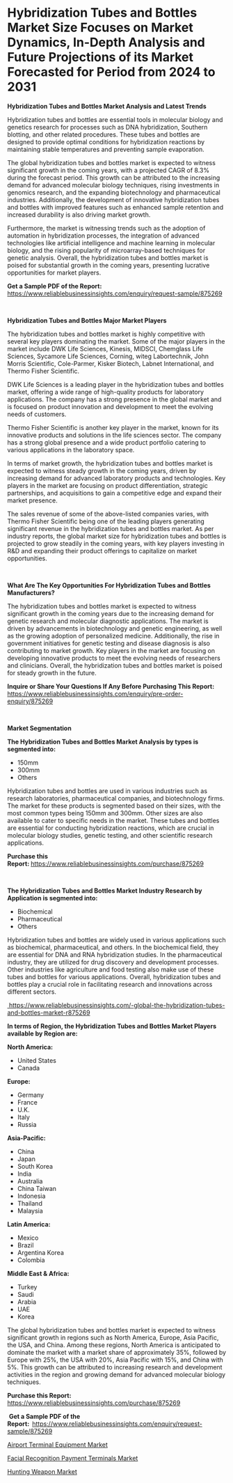 <p><h1>Hybridization Tubes and Bottles Market Size Focuses on Market Dynamics, In-Depth Analysis and Future Projections of its Market Forecasted for Period from 2024 to 2031</h1></p><p><strong>Hybridization Tubes and Bottles Market Analysis and Latest Trends</strong></p>
<p><p>Hybridization tubes and bottles are essential tools in molecular biology and genetics research for processes such as DNA hybridization, Southern blotting, and other related procedures. These tubes and bottles are designed to provide optimal conditions for hybridization reactions by maintaining stable temperatures and preventing sample evaporation. </p><p>The global hybridization tubes and bottles market is expected to witness significant growth in the coming years, with a projected CAGR of 8.3% during the forecast period. This growth can be attributed to the increasing demand for advanced molecular biology techniques, rising investments in genomics research, and the expanding biotechnology and pharmaceutical industries. Additionally, the development of innovative hybridization tubes and bottles with improved features such as enhanced sample retention and increased durability is also driving market growth.</p><p>Furthermore, the market is witnessing trends such as the adoption of automation in hybridization processes, the integration of advanced technologies like artificial intelligence and machine learning in molecular biology, and the rising popularity of microarray-based techniques for genetic analysis. Overall, the hybridization tubes and bottles market is poised for substantial growth in the coming years, presenting lucrative opportunities for market players.</p></p>
<p><strong>Get a Sample PDF of the Report:&nbsp;</strong> <a href="https://www.reliablebusinessinsights.com/enquiry/request-sample/875269">https://www.reliablebusinessinsights.com/enquiry/request-sample/875269</a></p>
<p>&nbsp;</p>
<p><strong>Hybridization Tubes and Bottles Major Market Players</strong></p>
<p><p>The hybridization tubes and bottles market is highly competitive with several key players dominating the market. Some of the major players in the market include DWK Life Sciences, Kinesis, MIDSCI, Chemglass Life Sciences, Sycamore Life Sciences, Corning, witeg Labortechnik, John Morris Scientific, Cole-Parmer, Kisker Biotech, Labnet International, and Thermo Fisher Scientific.</p><p>DWK Life Sciences is a leading player in the hybridization tubes and bottles market, offering a wide range of high-quality products for laboratory applications. The company has a strong presence in the global market and is focused on product innovation and development to meet the evolving needs of customers.</p><p>Thermo Fisher Scientific is another key player in the market, known for its innovative products and solutions in the life sciences sector. The company has a strong global presence and a wide product portfolio catering to various applications in the laboratory space.</p><p>In terms of market growth, the hybridization tubes and bottles market is expected to witness steady growth in the coming years, driven by increasing demand for advanced laboratory products and technologies. Key players in the market are focusing on product differentiation, strategic partnerships, and acquisitions to gain a competitive edge and expand their market presence.</p><p>The sales revenue of some of the above-listed companies varies, with Thermo Fisher Scientific being one of the leading players generating significant revenue in the hybridization tubes and bottles market. As per industry reports, the global market size for hybridization tubes and bottles is projected to grow steadily in the coming years, with key players investing in R&D and expanding their product offerings to capitalize on market opportunities.</p></p>
<p>&nbsp;</p>
<p><strong>What Are The Key Opportunities For Hybridization Tubes and Bottles Manufacturers?</strong></p>
<p><p>The hybridization tubes and bottles market is expected to witness significant growth in the coming years due to the increasing demand for genetic research and molecular diagnostic applications. The market is driven by advancements in biotechnology and genetic engineering, as well as the growing adoption of personalized medicine. Additionally, the rise in government initiatives for genetic testing and disease diagnosis is also contributing to market growth. Key players in the market are focusing on developing innovative products to meet the evolving needs of researchers and clinicians. Overall, the hybridization tubes and bottles market is poised for steady growth in the future.</p></p>
<p><strong>Inquire or Share Your Questions If Any Before Purchasing This Report:</strong> <a href="https://www.reliablebusinessinsights.com/enquiry/pre-order-enquiry/875269">https://www.reliablebusinessinsights.com/enquiry/pre-order-enquiry/875269</a></p>
<p>&nbsp;</p>
<p><strong>Market Segmentation</strong></p>
<p><strong>The Hybridization Tubes and Bottles Market Analysis by types is segmented into:</strong></p>
<p><ul><li>150mm</li><li>300mm</li><li>Others</li></ul></p>
<p><p>Hybridization tubes and bottles are used in various industries such as research laboratories, pharmaceutical companies, and biotechnology firms. The market for these products is segmented based on their sizes, with the most common types being 150mm and 300mm. Other sizes are also available to cater to specific needs in the market. These tubes and bottles are essential for conducting hybridization reactions, which are crucial in molecular biology studies, genetic testing, and other scientific research applications.</p></p>
<p><strong>Purchase this Report:&nbsp;</strong><a href="https://www.reliablebusinessinsights.com/purchase/875269">https://www.reliablebusinessinsights.com/purchase/875269</a></p>
<p>&nbsp;</p>
<p><strong>The Hybridization Tubes and Bottles Market Industry Research by Application is segmented into:</strong></p>
<p><ul><li>Biochemical</li><li>Pharmaceutical</li><li>Others</li></ul></p>
<p><p>Hybridization tubes and bottles are widely used in various applications such as biochemical, pharmaceutical, and others. In the biochemical field, they are essential for DNA and RNA hybridization studies. In the pharmaceutical industry, they are utilized for drug discovery and development processes. Other industries like agriculture and food testing also make use of these tubes and bottles for various applications. Overall, hybridization tubes and bottles play a crucial role in facilitating research and innovations across different sectors.</p></p>
<p><a href="https://www.reliablebusinessinsights.com/-global-the-hybridization-tubes-and-bottles-market-r875269">&nbsp;https://www.reliablebusinessinsights.com/-global-the-hybridization-tubes-and-bottles-market-r875269</a></p>
<p><strong>In terms of Region, the Hybridization Tubes and Bottles Market Players available by Region are:</strong></p>
<p>
    <p> <strong> North America: </strong>
        <ul>
            <li>United States</li>
            <li>Canada</li>
        </ul>
        </p> 
    <p> <strong> Europe: </strong>
        <ul>
            <li>Germany</li>
            <li>France</li>
            <li>U.K.</li>
            <li>Italy</li>
            <li>Russia</li>
        </ul>
        </p> 
    <p> <strong> Asia-Pacific: </strong>
        <ul>
            <li>China</li>
            <li>Japan</li>
            <li>South Korea</li>
            <li>India</li>
            <li>Australia</li>
            <li>China Taiwan</li>
            <li>Indonesia</li>
            <li>Thailand</li>
            <li>Malaysia</li>
        </ul>
        </p> 
    <p> <strong> Latin America: </strong>
        <ul>
            <li>Mexico</li>
            <li>Brazil</li>
            <li>Argentina Korea</li>
            <li>Colombia</li>
        </ul>
        </p> 
    <p> <strong> Middle East & Africa: </strong>
        <ul>
            <li>Turkey</li>
            <li>Saudi</li>
            <li>Arabia</li>
            <li>UAE</li>
            <li>Korea</li>
        </ul>
    </p>
    </p>
<p><p>The global hybridization tubes and bottles market is expected to witness significant growth in regions such as North America, Europe, Asia Pacific, the USA, and China. Among these regions, North America is anticipated to dominate the market with a market share of approximately 35%, followed by Europe with 25%, the USA with 20%, Asia Pacific with 15%, and China with 5%. This growth can be attributed to increasing research and development activities in the region and growing demand for advanced molecular biology techniques.</p></p>
<p><strong>Purchase this Report: </strong><a href="https://www.reliablebusinessinsights.com/purchase/875269">https://www.reliablebusinessinsights.com/purchase/875269</a></p>
<p>&nbsp;<strong>Get a Sample PDF of the Report:&nbsp;&nbsp;</strong><a href="https://www.reliablebusinessinsights.com/enquiry/request-sample/875269">https://www.reliablebusinessinsights.com/enquiry/request-sample/875269</a></p>
<p><strong></strong></p>
<p><p><a href="https://www.linkedin.com/pulse/airport-terminal-equipment-market-size-cagr-trends-2024-2030-k3fef">Airport Terminal Equipment Market</a></p><p><a href="https://issuu.com/reportprime-2/docs/facial-recognition-payment-terminals-market-size-2">Facial Recognition Payment Terminals Market</a></p><p><a href="https://github.com/RoccoManning/Market-Research-Report-List-5/blob/main/hunting-weapon-market.md">Hunting Weapon Market</a></p></p>